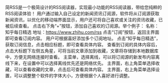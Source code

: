简RSS是一个极简设计的RSS阅读器，实现最小功能的RSS阅读器，带给您纯粹的RSS阅读体验！
用户通过输入自己设定的新闻资讯订阅源，软件将从订阅源获取新闻资讯，以优化的移动端界面显示，用户还可将自己喜欢或关注的资讯收藏，已被后续查看。 点击右下角“+”按钮，添加自己喜欢的订阅源。举个例子： 名称：知乎每日精选 地址：https://www.zhihu.com/rss 点击“订阅”按钮，返回主界面即可查看订阅内容。 用户可根据喜好添加多个订阅地址。 点击“知乎每日精选”，获取订阅信息，点击相应标题，即可查看具体内容。 查看到订阅的具体内容后，点击大标题下左侧五角星，可将当前文章添加到收藏，文章将存储到本地数据库中，方便无网络连接时查看。 
主菜单，选择离线，可以将订阅源的新发布内容离线下来，在设置中可以选择离线优先还是网络优先。
主界面，右上角菜单选择收藏，可以查看收藏的文章，点击后可查看具体内容。 
主界面，右上角菜单选择设置，可以调整整个软件的字体大小，方便根据个人喜好进行调整。

